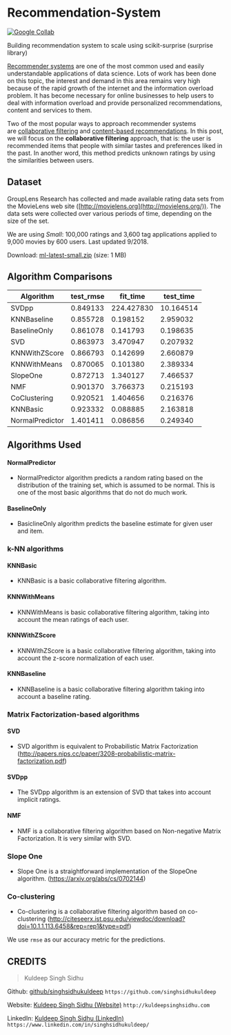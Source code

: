 # Recommendation-System

[![Google Collab](https://colab.research.google.com/assets/colab-badge.svg)](https://colab.research.google.com/github/singhsidhukuldeep/Recommendation-System/blob/master/Building_Recommender_System_with_Surprise.ipynb)

Building recommendation system to scale using scikit-surprise (surprise library)

[Recommender systems](https://en.wikipedia.org/wiki/Recommender_system) are one of the most common used and easily understandable applications of data science. Lots of work has been done on this topic, the interest and demand in this area remains very high because of the rapid growth of the internet and the information overload problem. It has become necessary for online businesses to help users to deal with information overload and provide personalized recommendations, content and services to them.

Two of the most popular ways to approach recommender systems are [collaborative filtering](https://en.wikipedia.org/wiki/Collaborative_filtering) and [content-based recommendations](https://www.analyticsvidhya.com/blog/2015/08/beginners-guide-learn-content-based-recommender-systems/). In this post, we will focus on the **collaborative filtering** approach, that is: the user is recommended items that people with similar tastes and preferences liked in the past. In another word, this method predicts unknown ratings by using the similarities between users.

## Dataset

GroupLens Research has collected and made available rating data sets from the MovieLens web site ([http://movielens.org](http://movielens.org/)). The data sets were collected over various periods of time, depending on the size of the set.

We are using *Small*: 100,000 ratings and 3,600 tag applications applied to 9,000 movies by 600 users. Last updated 9/2018.

Download: [ml-latest-small.zip](http://files.grouplens.org/datasets/movielens/ml-latest-small.zip) (size: 1 MB)

## Algorithm Comparisons

| Algorithm | test_rmse | fit_time | test_time |
| --- | --- | --- | --- |
| SVDpp | 0.849133 | 224.427830 | 10.164514 |
| KNNBaseline | 0.855728 | 0.198152 | 2.959032 |
| BaselineOnly | 0.861078 | 0.141793 | 0.198635 |
| SVD | 0.863973 | 3.470947 | 0.207932 |
| KNNWithZScore | 0.866793 | 0.142699 | 2.660879 |
| KNNWithMeans | 0.870065 | 0.101380 | 2.389334 |
| SlopeOne | 0.872713 | 1.340127 | 7.466537 |
| NMF | 0.901370 | 3.766373 | 0.215193 |
| CoClustering | 0.920521 | 1.404656 | 0.216376 |
| KNNBasic | 0.923332 | 0.088885 | 2.163818 |
| NormalPredictor | 1.401411 | 0.086856 | 0.249340 |

## Algorithms Used


#### NormalPredictor

* NormalPredictor algorithm predicts a random rating based on the distribution of the training set, which is assumed to be normal. This is one of the most basic algorithms that do not do much work.

#### BaselineOnly

* BasiclineOnly algorithm predicts the baseline estimate for given user and item.

### k-NN algorithms

#### KNNBasic

* KNNBasic is a basic collaborative filtering algorithm.

#### KNNWithMeans

* KNNWithMeans is basic collaborative filtering algorithm, taking into account the mean ratings of each user.

#### KNNWithZScore

* KNNWithZScore is a basic collaborative filtering algorithm, taking into account the z-score normalization of each user.

#### KNNBaseline

* KNNBaseline is a basic collaborative filtering algorithm taking into account a baseline rating.

### Matrix Factorization-based algorithms

#### SVD

* SVD algorithm is equivalent to Probabilistic Matrix Factorization (http://papers.nips.cc/paper/3208-probabilistic-matrix-factorization.pdf)

#### SVDpp

* The SVDpp algorithm is an extension of SVD that takes into account implicit ratings.

#### NMF

* NMF is a collaborative filtering algorithm based on Non-negative Matrix Factorization. It is very similar with SVD.

### Slope One

* Slope One is a straightforward implementation of the SlopeOne algorithm. (https://arxiv.org/abs/cs/0702144)

### Co-clustering

* Co-clustering is a collaborative filtering algorithm based on co-clustering (http://citeseerx.ist.psu.edu/viewdoc/download?doi=10.1.1.113.6458&rep=rep1&type=pdf)


We use `rmse` as our accuracy metric for the predictions.

## CREDITS

>Kuldeep Singh Sidhu

Github: [github/singhsidhukuldeep](https://github.com/singhsidhukuldeep)
`https://github.com/singhsidhukuldeep`

Website: [Kuldeep Singh Sidhu (Website)](http://kuldeepsinghsidhu.com)
`http://kuldeepsinghsidhu.com`

LinkedIn: [Kuldeep Singh Sidhu (LinkedIn)](https://www.linkedin.com/in/singhsidhukuldeep/)
`https://www.linkedin.com/in/singhsidhukuldeep/`
